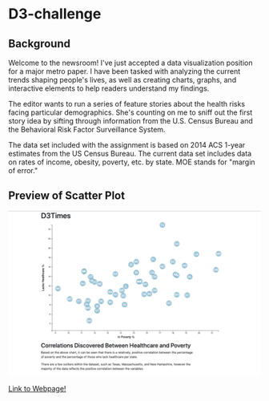 # D3-challenge

## Background

Welcome to the newsroom! I've just accepted a data visualization position for a major metro paper. I have been tasked with analyzing the current trends shaping people's lives, as well as creating charts, graphs, and interactive elements to help readers understand my findings.

The editor wants to run a series of feature stories about the health risks facing particular demographics. She's counting on me to sniff out the first story idea by sifting through information from the U.S. Census Bureau and the Behavioral Risk Factor Surveillance System.

The data set included with the assignment is based on 2014 ACS 1-year estimates from the US Census Bureau. The current data set includes data on rates of income, obesity, poverty, etc. by state. MOE stands for "margin of error."

## Preview of Scatter Plot
![scatter plot displaying correlation between healthcare and poverty](D3_data_journalism/previewimage/d3scatterplot.png)



[Link to Webpage!](https://teresaflicek.github.io/D3-Challenge/D3_data_journalism/index.html)
